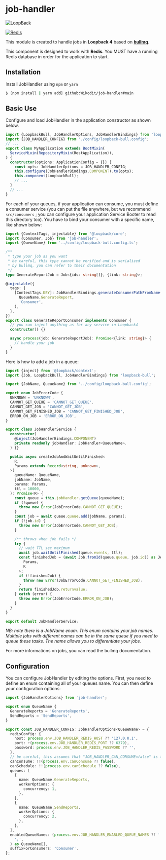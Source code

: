 # job-handler

[![LoopBack](<https://github.com/strongloop/loopback-next/raw/master/docs/site/imgs/branding/Powered-by-LoopBack-Badge-(blue)-@2x.png>)](http://loopback.io/)

[![Redis](https://img.shields.io/badge/redis-%23DD0031.svg?style=for-the-badge&logo=redis&logoColor=white)](https://redis.io/)

This module is created to handle jobs in **Loopback 4** based on **[bullmq](https://github.com/taskforcesh/bullmq)**.

This component is designed to work with **Redis**. You MUST have a running Redis database in order for the application to start.

## Installation

Install JobHandler using `npm` or `yarn`

```sh
$ [npm install | yarn add] github:Wikodit/job-handler#main
```

## Basic Use

Configure and load JobHandler in the application constructor
as shown below.

```ts
import {LoopbackBull, JobHandlerOptions, JobHandlerBindings} from 'loopback-bull';
import {JOB_HANDLER_CONFIG} from './config/loopback-bull.config';
// ...
export class MyApplication extends BootMixin(
  ServiceMixin(RepositoryMixin(RestApplication)),
) {
  constructor(options: ApplicationConfig = {}) {
    const opts: JobHandlerOptions = JOB_HANDLER_CONFIG;
    this.configure(JobHandlerBindings.COMPONENT).to(opts);
    this.component(LoopbackBull);
    // ...
  }
  // ...
}
```

For each of your queues, if your application can consume, you must define a consumer service (you can put the file anywhere, but we recommend `src/consumers` ; you can configure your application Service Booter to read this directory too). You have to bind your consumer with a specific name, like shown below:

```ts
import {ContextTags, injectable} from '@loopback/core';
import {Consumer, Job} from 'job-handler';
import {QueueName} from '../config/loopback-bull.config.ts';

/**
 * type your job as you want
 * be careful, this type cannot be verified and is serialized
 * by bullmq, you can refer to their documentation
 */
type GenerateReportJob = Job<{ids: string[]}, {link: string}>;

@injectable({
  tags: {
    [ContextTags.KEY]: JobHandlerBindings.generateConsumerPathFromName(
      QueueName.GenerateReport,
      'Consumer',
    ),
  },
})
export class GenerateReportConsumer implements Consumer {
  // you can inject anything as for any service in Loopback4
  constructor() {}

  async process(job: GenerateReportJob): Promise<{link: string}> {
    // handle your job
  }
}
```

Here is how to add a job in a queue:

```ts
import {inject} from '@loopback/context';
import {Job, LoopbackBull, JobHandlerBindings} from 'loopback-bull';

import {JobName, QueueName} from '../config/loopback-bull.config';

export enum JobErrorCode {
  UNKNOWN = 'UNKNOWN',
  CANNOT_GET_QUEUE = 'CANNOT_GET_QUEUE',
  CANNOT_GET_JOB = 'CANNOT_GET_JOB',
  CANNOT_GET_FINISHED_JOB = 'CANNOT_GET_FINISHED_JOB',
  ERROR_ON_JOB = 'ERROR_ON_JOB',
}

export class JobHandlerService {
  constructor(
    @inject(JobHandlerBindings.COMPONENT)
    private readonly jobHandler: JobHandler<QueueName>,
  ) {}

  public async createJobAndWaitUntilFinished<
    R,
    Params extends Record<string, unknown>,
  >(
    queueName: QueueName,
    jobName: JobName,
    params: Params,
    ttl = 10000,
  ): Promise<R> {
    const queue = this.jobHandler.getQueue(queueName);
    if (!queue) {
      throw new Error(JobErrorCode.CANNOT_GET_QUEUE);
    }
    const job = await queue.queue.add(jobName, params);
    if (!job.id) {
      throw new Error(JobErrorCode.CANNOT_GET_JOB);
    }

    /** throws when job fails */
    try {
      // wait TTL sec maximum
      await job.waitUntilFinished(queue.events, ttl);
      const finishedJob = (await Job.fromId(queue.queue, job.id)) as Job<
        Params,
        R
      >;
      if (!finishedJob) {
        throw new Error(JobErrorCode.CANNOT_GET_FINISHED_JOB);
      }
      return finishedJob.returnvalue;
    } catch (error) {
      throw new Error(JobErrorCode.ERROR_ON_JOB);
    }
  }
}

export default JobHandlerService;
```

_NB: note there is a JobName enum. This enum contains your job names. Multiple jobs with different names can be in the same queue if you need to queue these tasks. The name allows you to differentiate your jobs._

For more informations on jobs, you can read the bullmq documentation.

## Configuration

You can configure JobHandler by editing the options. First, you need to define an enum containing all of your queues name. You can then define your configuration options:

```ts
import {JobHandlerOptions} from 'job-handler';

export enum QueueName {
  GenerateReports = 'GenerateReports',
  SendReports = 'SendReports',
}

export const JOB_HANDLER_CONFIG: JobHandlerOptions<QueueName> = {
  redisConfig: {
    host: process.env.JOB_HANDLER_REDIS_HOST ?? '127.0.0.1',
    port: +(process.env.JOB_HANDLER_REDIS_PORT ?? 6379),
    password: process.env.JOB_HANDLER_REDIS_PASSWORD ?? '',
  },
  // be careful, this assumes that "JOB_HANDLER_CAN_CONSUME=false" is true
  canConsume: !!(process.env.canConsume ?? false),
  canSchedule: !!(process.env.canSchedule ?? false),
  queues: [
    {
      name: QueueName.GenerateReports,
      workerOptions: {
        concurrency: 1,
      },
    },
    {
      name: QueueName.SendReports,
      workerOptions: {
        concurrency: 2,
      },
    },
  ],
  enabledQueueNames: (process.env.JOB_HANDLER_ENABLED_QUEUE_NAMES ?? '').split(
    ';',
  ) as QueueName[],
  suffixForConsumers: 'Consumer',
};
```
